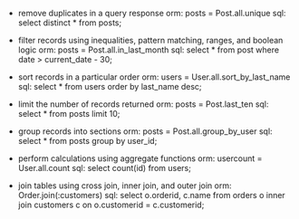 - remove duplicates in a query response
orm: posts = Post.all.unique
sql: select distinct * from posts;
- filter records using inequalities, pattern matching, ranges, and boolean logic
orm: posts = Post.all.in_last_month
sql: select * from post where date > current_date - 30;
- sort records in a particular order
orm: users = User.all.sort_by_last_name
sql: select * from users order by last_name desc;

- limit the number of records returned
orm: posts = Post.last_ten
sql: select * from posts limit 10;
- group records into sections
orm: posts = Post.all.group_by_user
sql: select * from posts group by user_id;
- perform calculations using aggregate functions
orm: usercount = User.all.count
sql: select count(id) from users;
- join tables using cross join, inner join, and outer join
orm: Order.join(:customers)
sql: select o.orderid, c.name from orders o inner join customers c on o.customerid = c.customerid;
